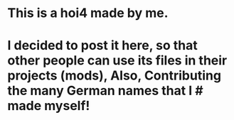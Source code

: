 # This is a hoi4 made by me. 
# I decided to post it here, so that other people can use its files in their projects (mods), Also, Contributing the many German names that I # made myself!
